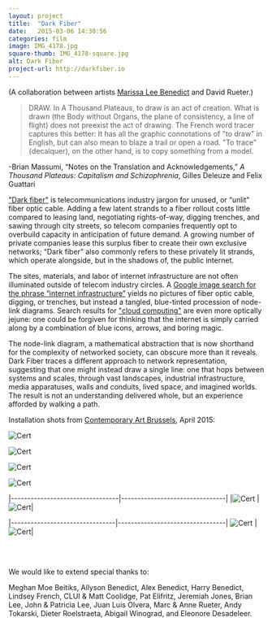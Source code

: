 ```yaml
---
layout: project
title:  "Dark Fiber"
date:   2015-03-06 14:30:56
categories: film
image: IMG_4178.jpg
square-thumb: IMG_4178-square.jpg
alt: Dark Fiber
project-url: http://darkfiber.io
---
```


(A collaboration between artists [Marissa Lee Benedict](http://marissaleebenedict.com) and David Rueter.) 

>DRAW. In A Thousand Plateaus, to draw is an act of creation. What is drawn (the Body without Organs, the plane of consistency, a line of flight) does not preexist the act of drawing. The French word tracer captures this better: It has all the graphic connotations of "to draw" in English, but can also mean to blaze a trail or open a road. "To trace" {decalquer), on the other hand, is to copy something from a model.

-Brian Massumi, “Notes on the Translation and Acknowledgements,” *A Thousand Plateaus: Capitalism and Schizophrenia*, Gilles Deleuze and Felix Guattari



["Dark fiber"](http://en.wikipedia.org/wiki/Dark_fibre) is telecommunications industry jargon for unused, or “unlit” fiber optic cable. Adding a few latent strands to a fiber rollout costs little compared to leasing land, negotiating rights-of-way, digging trenches, and sawing through city streets, so telecom companies frequently opt to overbuild capacity in anticipation of future demand. A growing number of private companies lease this surplus fiber to create their own exclusive networks; “Dark fiber” also commonly refers to these privately lit strands, which operate alongside, but in the shadows of, the public internet.

The sites, materials, and labor of internet infrastructure are not often illuminated outside of telecom industry circles. A [Google image search for the phrase “internet infrastructure”](https://www.google.com/search?site=imghp&tbm=isch&source=hp&q=internet+infrastructure&oq=internet+infrastructure) yields no pictures of fiber optic cable, digging, or trenches, but instead a tangled, blue-tinted procession of node-link diagrams. Search results for ["cloud computing"](https://www.google.com/search?site=imghp&tbm=isch&source=hp&q=internet+infrastructure&oq=cloud+computing) are even more optically jejune: one could be forgiven for thinking that the internet is simply carried along by a combination of blue icons, arrows, and boring magic.

The node-link diagram, a mathematical abstraction that is now shorthand for the complexity of networked society, can obscure more than it reveals. Dark Fiber traces a different approach to network representation, suggesting that one might instead draw a single line: one that hops between systems and scales, through vast landscapes, industrial infrastructure, media apparatuses, walls and conduits, lived space, and imagined worlds. The result is not an understanding delivered whole, but an experience afforded by walking a path.


Installation shots from [Contemporary Art Brussels](http://cab.be), April 2015:

![Cert](/img/large/IMG_4609.jpg)

![Cert](/img/large/IMG_4780.jpg)

![Cert](/img/large/IMG_4772.jpg)

![Cert](/img/large/IMG_4606.jpg)

|---------------------------------|--------------------------------|
|![Cert](/img/large/IMG_4741.jpg) |![Cert](/img/large/IMG_4712.jpg)|

|--------------------------------|---------------------------------|
![Cert](/img/large/IMG_4699.jpg) | ![Cert](/img/large/IMG_4677.jpg)|

<br><br>

We would like to extend special thanks to:

Meghan Moe Beitiks, Allyson Benedict, Alex Benedict, Harry Benedict, Lindsey French, CLUI & Matt Coolidge, Pat Elifritz, Jeremiah Jones, Brian Lee, John & Patricia Lee, Juan Luis Olvera, Marc & Anne Rueter, Andy Tokarski, Dieter Roelstraeta, Abigail Winograd, and Eleonore Desadeleer.

